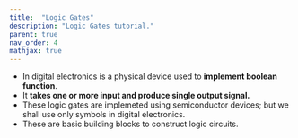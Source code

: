 ```yaml
---
title:  "Logic Gates"
description: "Logic Gates tutorial."
parent: true
nav_order: 4
mathjax: true
---
```


- In digital electronics is a physical device used to **implement boolean function**.
- It **takes one or more input and produce single output signal.**
- These logic gates are implemeted using semiconductor devices; but we shall use only symbols in digital electronics.
- These are basic building blocks to construct logic circuits.
